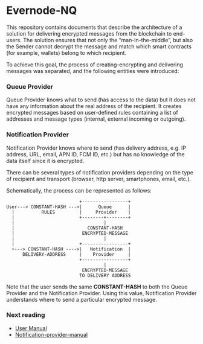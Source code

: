 # Evernode-NQ

This repository contains documents that describe the architecture of a solution for delivering 
encrypted messages from the blockchain to end-users.
The solution ensures that not only the “man-in-the-middle”, but also the Sender cannot decrypt 
the message and match which smart contracts (for example, wallets) belong to 
which recipient.

To achieve this goal, the process of creating-encrypting and delivering messages was separated,
 and the following entities were introduced:
 
### Queue Provider
Queue Provider knows what to send (has access to the data) but it does not have any information
about the real address of the recipient. It creates encrypted messages based on user-defined rules
containing a list of addresses and message types (internal, external incoming or outgoing).

### Notification Provider
Notification Provider knows where to send (has delivery address, e.g. IP address, URL, email,
APN ID, FCM ID, etc.) but has no knowledge of the data itself since it is encrypted.

There can be several types of notification providers depending on the type of recipient and
transport (browser, http server, smartphones, email, etc.).

Schematically, the process can be represented as follows:
```
                           +-----------------+
User---> CONSTANT-HASH --->|      Queue      |
  |          RULES         |     Provider    |
  |                        +--------+--------+
  |                                 |
  |                           CONSTANT-HASH
  |                         ENCRYPTED-MESSAGE 
  |                                 | 
  |                        +-----------------+
  +---> CONSTANT-HASH ---->|   Notification  |  
      DELIVERY-ADDRESS     |    Provider     |
                           +-----------------+ 
                                    |
                            ENCRYPTED-MESSAGE
                           TO DELIVERY ADDRESS
 ```
Note that the user sends the same **CONSTANT-HASH** to both the Queue Provider and the Notification
Provider. Using this value, Notification Provider understands where to send a particular encrypted
message. 

### Next reading

 - [User Manual](User-manual.md)
 - [Notification-provider-manual](Notification-provider-manual.md)
